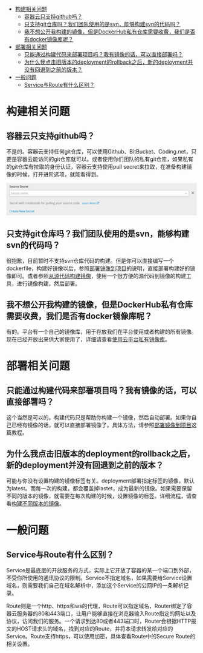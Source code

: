 <!-- TOC depthFrom:1 depthTo:6 withLinks:1 updateOnSave:1 orderedList:0 -->

- [构建相关问题](#构建相关问题)
	- [容器云只支持github吗？](#容器云只支持github吗)
	- [只支持git仓库吗？我们团队使用的是svn，能够构建svn的代码吗？](#只支持git仓库吗我们团队使用的是svn能够构建svn的代码吗)
	- [我不想公开我构建的镜像，但是DockerHub私有仓库需要收费，我们是否有docker镜像库呢？](#我不想公开我构建的镜像但是dockerhub私有仓库需要收费我们是否有docker镜像库呢)
- [部署相关问题](#部署相关问题)
	- [只能通过构建代码来部署项目吗？我有镜像的话，可以直接部署吗？](#只能通过构建代码来部署项目吗我有镜像的话可以直接部署吗)
	- [为什么我点击旧版本的deployment的rollback之后，新的deployment并没有回退到之前的版本？](#为什么我点击旧版本的deployment的rollback之后新的deployment并没有回退到之前的版本)
- [一般问题](#一般问题)
	- [Service与Route有什么区别？](#service与route有什么区别)

<!-- /TOC -->

# 构建相关问题

## 容器云只支持github吗？

不是的。容器云支持任何git仓库，可以使用Github、BitBucket、Coding.net，只要是容器云能访问的git仓库就可以。或者使用你们团队的私有git仓库，如果私有的git仓库有拉取的身份认证，容器云支持使用pull secret来拉取，在准备构建镜像的时候，打开进阶选项，就能看得到。

![pull-secret](img/pull-secret.png)

## 只支持git仓库吗？我们团队使用的是svn，能够构建svn的代码吗？

很抱歉，目前暂时不支持svn仓库代码的构建。但是你可以直接编写一个dockerfile，构建好镜像以后，参照[部署镜像到项目](how-tos/deploy-image.md)的说明，直接部署构建好的镜像即可。或者参照[从源代码构建镜像](how-tos/source-to-image.md)，使用一个很方便的源代码到镜像的构建工具，进行镜像构建，然后部署。

## 我不想公开我构建的镜像，但是DockerHub私有仓库需要收费，我们是否有docker镜像库呢？

有的。平台有一个自己的镜像库，用于存放我们在平台使用或者构建的所有镜像。现在已经开放出来供大家使用了，详细请查看[使用云平台私有镜像库](how-tos/use-private-registry.md)。

# 部署相关问题

## 只能通过构建代码来部署项目吗？我有镜像的话，可以直接部署吗？

这个当然是可以的。构建代码只是帮助你构建一个镜像，然后自动部署。如果你自己已经有镜像的话，就可以直接部署镜像了。具体方法，请参照[部署镜像到项目](how-tos/deploy-image.md)这篇教程。

## 为什么我点击旧版本的deployment的rollback之后，新的deployment并没有回退到之前的版本？

可能与你没有设置构建的镜像标签有关。deployment部署指定标签的镜像，默认为latest。而每一次的构建，都会覆盖掉lastet，成为最新的镜像。如果需要保留不同的版本的镜像，就需要在每次构建的时候，设置镜像的标签。详细流程，请查看[构建不同版本的镜像](how-tos/build-and-tag-image.md)。

# 一般问题

## Service与Route有什么区别？

Service是最底层的开放服务的方式，实际上它开放了容器的某一个端口到外部，不受你所使用的通讯协议的限制。Service不指定域名，如果需要给Service设置域名，则需要我们自己在域名解析中，添加这个Service的公网IP的一条解析记录。

Route则是一个http、https和ws的代理，Route可以指定域名，Router绑定了容器云服务器的80和443端口，让用户能够直接在浏览器输入Route指定的网址以及协议，访问我们的服务。一个请求到达80或者443端口时，Router会根据HTTP报文的HOST请求头的域名，找到对应的Route，并将本请求转发给对应的Service。Route支持https，可以使用加密，具体查看Route中的Secure Route的相关设置。
